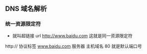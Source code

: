 ## DNS 域名解析

### 统一资源限定符

- 就叫超链接 url
<http://www.baidu.com>
这就是同一资源限定符

http://    协议标签
www.baidu.com 服务器 主机域名
80          就是默认端口号
